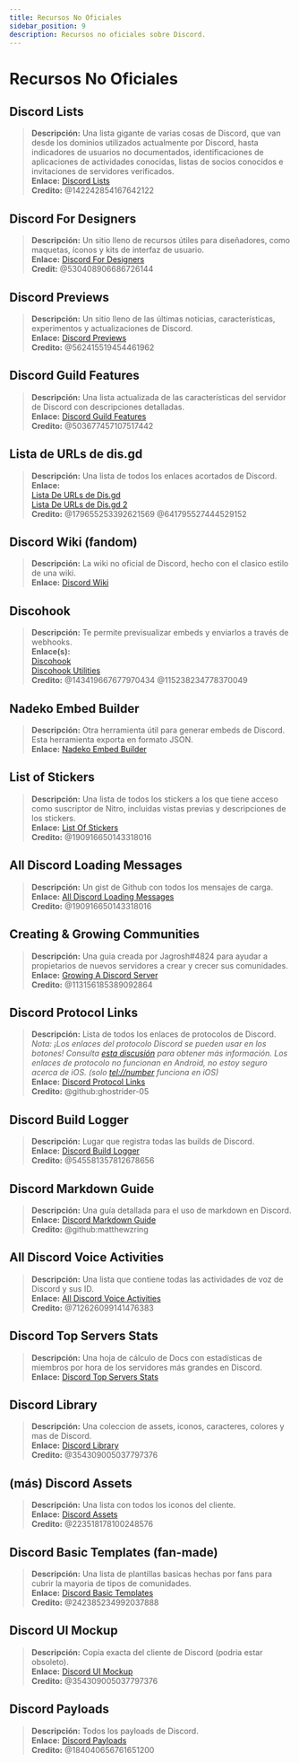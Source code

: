 ```yaml
---
title: Recursos No Oficiales
sidebar_position: 9
description: Recursos no oficiales sobre Discord.
---
```


# Recursos No Oficiales

## **Discord Lists**

> **Descripción:** Una lista gigante de varias cosas de Discord, que van desde los dominios utilizados actualmente por Discord, hasta indicadores de usuarios no documentados, identificaciones de aplicaciones de actividades conocidas, listas de socios conocidos e invitaciones de servidores verificados.   <br/>
**Enlace:** [Discord Lists](https://github.com/Delitefully/DiscordLists)   <br/>
**Credito:** @142242854167642122

## **Discord For Designers**

> **Descripción:**  Un sitio lleno de recursos útiles para diseñadores, como maquetas, íconos y kits de interfaz de usuario.  <br/>
**Enlace:** [Discord For Designers](https://dfd.muatex.uk/)  <br/>
**Credit:** @530408906686726144

## **Discord Previews**

> **Descripción:** Un sitio lleno de las últimas noticias, características, experimentos y actualizaciones de Discord.  <br/>
**Enlace:** [Discord Previews](https://discordpreviews.com/)  <br/>
**Credito:** @562415519454461962

## **Discord Guild Features**

> **Descripción:** Una lista actualizada de las características del servidor de Discord con descripciones detalladas.   <br/>
**Enlace:** [Discord Guild Features](https://gist.github.com/Techy/ecc60b12e94f8fc8185f09b82aa91dd2)  <br/>
**Credito:** @503677457107517442

## **Lista de URLs de dis.gd**

> **Descripción:** Una lista de todos los enlaces acortados de Discord.   <br/>
**Enlace:**  <br/>
[Lista De URLs de Dis.gd](https://herogamers.dev/dis.gd/)   <br/>
[Lista De URLs de Dis.gd 2](https://thecutefoxxy.com/discord-shortlinks)  <br/>
**Credito:** @179655253392621569 @641795527444529152

## **Discord Wiki** (fandom)

> **Descripción:** La wiki no oficial de Discord, hecho con el clasico estilo de una wiki.   <br/>
**Enlace:** [Discord Wiki](https://discord.fandom.com/wiki/Discord)

## **Discohook**

> **Descripción:** Te permite previsualizar embeds y enviarlos a través de webhooks.   <br/>
**Enlace(s):** <br/>
[Discohook](https://discohook.org/)   <br/>
[Discohook Utilities](https://dutils.shay.cat/)  <br/>
**Credito:** @143419667677970434 @115238234778370049

## **Nadeko Embed Builder**

> **Descripción:** Otra herramienta útil para generar embeds de Discord. Esta herramienta exporta en formato JSON.   <br/>
**Enlace:** [Nadeko Embed Builder](https://embedbuilder.nadekobot.me/ )

## **List of Stickers**

> **Descripción:** Una lista de todos los stickers a los que tiene acceso como suscriptor de Nitro, incluidas vistas previas y descripciones de los stickers.   <br/>
**Enlace:** [List Of Stickers](https://stickers.advaith.io/)   <br/>
**Credito:** @190916650143318016

## **All Discord Loading Messages**

> **Descripción:** Un gist de Github con todos los mensajes de carga.  <br/>
**Enlace:** [All Discord Loading Messages](https://gist.github.com/advaith1/540543d6a2b7fd66abdb0eb02c002f88)  <br/>
**Credito:** @190916650143318016

## **Creating & Growing Communities**

> **Descripción:** Una guia creada por Jagrosh#4824 para ayudar a propietarios de nuevos servidores a crear y crecer sus comunidades.   <br/>
**Enlace:** [Growing A Discord Server](https://gist.github.com/jagrosh/342324d7084c9ebdac2fa3d0cd759d10)   <br/>
**Credito:** @113156185389092864

## **Discord Protocol Links**

> **Descripción:** Lista de todos los enlaces de protocolos de Discord.   <br/>
*Nota: ¡Los enlaces del protocolo Discord se pueden usar en los botones! Consulta [esta discusión](https://github.com/discord/discord-api-docs/discussions/3347#discussioncomment-1405699) para obtener más información. Los enlaces de protocolo no funcionan en Android, no estoy seguro acerca de iOS. (solo <tel://number> funciona en iOS)*   <br/>
**Enlace:** [Discord Protocol Links](https://gist.github.com/ghostrider-05/8f1a0bfc27c7c4509b4ea4e8ce718af0)   <br/>
**Credito:** @github:ghostrider-05

## **Discord Build Logger**

> **Descripción:** Lugar que registra todas las builds de Discord.   <br/>
**Enlace:** [Discord Build Logger](https://discord.sale/)  
**Credito:** @545581357812678656

## **Discord Markdown Guide**

> **Descripción:** Una guía detallada para el uso de markdown en Discord.  <br/>
**Enlace:** [Discord Markdown Guide](https://gist.github.com/matthewzring/9f7bbfd102003963f9be7dbcf7d40e51)  <br/>
**Credito:** @github:matthewzring

## **All Discord Voice Activities**

> **Descripción:** Una lista que contiene todas las actividades de voz de Discord y sus ID.   <br/>
**Enlace:** [All Discord Voice Activities](https://gist.github.com/GeneralSadaf/42d91a2b6a93a7db7a39208f2d8b53ad)   <br/>
**Credito:** @712626099141476383

## **Discord Top Servers Stats**

> **Descripción:** Una hoja de cálculo de Docs con estadísticas de miembros por hora de los servidores más grandes en Discord.   <br/>
**Enlace:** [Discord Top Servers Stats](https://docs.google.com/spreadsheets/d/1gRQ44Goa8x_M714pSmPXLHW3BAK5LzWzRn1MVXPeVn4/edit#gid=0)

## **Discord Library**

> **Descripción:** Una coleccion de assets, iconos, caracteres, colores y mas de Discord.   <br/>
**Enlace:** [Discord Library](https://www.figma.com/community/file/1114896965920105129)   <br/>
**Credito:** @354309005037797376

## **(más) Discord Assets**

> **Descripción:** Una lista con todos los iconos del cliente.   <br/>
**Enlace:** [Discord Assets](https://gitlab.com/derpystuff/discord-asset-datamining )   <br/>
**Credito:** @223518178100248576

## **Discord Basic Templates** (fan-made)

> **Descripción:** Una lista de plantillas basicas hechas por fans para cubrir la mayoria de tipos de comunidades.  <br/>
**Enlace:** [Discord Basic Templates](https://gist.github.com/srnyx/12922980e75cf14508990bb36a6989a9)  <br/>
**Credito:** @242385234992037888

## **Discord UI Mockup**

> **Descripción:** Copia exacta del cliente de Discord (podria estar obsoleto).   <br/>
**Enlace:** [Discord UI Mockup](https://www.figma.com/community/file/994323951589690341/Discord-Desktop-UI)   <br/>
**Credito:** @354309005037797376

## **Discord Payloads**

> **Descripción:** Todos los payloads de Discord.   <br/>
**Enlace:** [Discord Payloads](https://github.com/discord-payloads/discord-payloads)   <br/>
**Credito:** @184040656761651200
